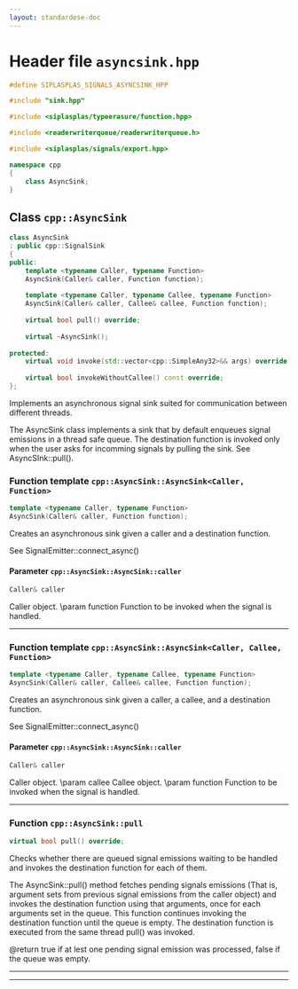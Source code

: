 ```yaml
---
layout: standardese-doc
---
```


# Header file `asyncsink.hpp`

``` cpp
#define SIPLASPLAS_SIGNALS_ASYNCSINK_HPP 

#include "sink.hpp"

#include <siplasplas/typeerasure/function.hpp>

#include <readerwriterqueue/readerwriterqueue.h>

#include <siplasplas/signals/export.hpp>

namespace cpp
{
    class AsyncSink;
}
```

## Class `cpp::AsyncSink`<a id="cpp::AsyncSink"></a>

``` cpp
class AsyncSink
: public cpp::SignalSink
{
public:
    template <typename Caller, typename Function>
    AsyncSink(Caller& caller, Function function);
    
    template <typename Caller, typename Callee, typename Function>
    AsyncSink(Caller& caller, Callee& callee, Function function);
    
    virtual bool pull() override;
    
    virtual ~AsyncSink();
    
protected:
    virtual void invoke(std::vector<cpp::SimpleAny32>&& args) override;
    
    virtual bool invokeWithoutCallee() const override;
};
```

Implements an asynchronous signal sink suited for communication between different threads.

The AsyncSink class implements a sink that by default enqueues signal emissions in a thread safe queue. The destination function is invoked only when the user asks for incomming signals by pulling the sink. See AsyncSInk::pull().

### Function template `cpp::AsyncSink::AsyncSink<Caller, Function>`<a id="cpp::AsyncSink::AsyncSink<Caller, Function>"></a>

``` cpp
template <typename Caller, typename Function>
AsyncSink(Caller& caller, Function function);
```

Creates an asynchronous sink given a caller and a destination function.

See SignalEmitter::connect\_async()

#### Parameter `cpp::AsyncSink::AsyncSink::caller`<a id="cpp::AsyncSink::AsyncSink::caller"></a>

``` cpp
Caller& caller
```

Caller object. \\param function Function to be invoked when the signal is handled.

-----

### Function template `cpp::AsyncSink::AsyncSink<Caller, Callee, Function>`<a id="cpp::AsyncSink::AsyncSink<Caller, Callee, Function>"></a>

``` cpp
template <typename Caller, typename Callee, typename Function>
AsyncSink(Caller& caller, Callee& callee, Function function);
```

Creates an asynchronous sink given a caller, a callee, and a destination function.

See SignalEmitter::connect\_async()

#### Parameter `cpp::AsyncSink::AsyncSink::caller`<a id="cpp::AsyncSink::AsyncSink::caller"></a>

``` cpp
Caller& caller
```

Caller object. \\param callee Callee object. \\param function Function to be invoked when the signal is handled.

-----

### Function `cpp::AsyncSink::pull`<a id="cpp::AsyncSink::pull"></a>

``` cpp
virtual bool pull() override;
```

Checks whether there are queued signal emissions waiting to be handled and invokes the destination function for each of them.

The AsyncSink::pull() method fetches pending signals emissions (That is, argument sets from previous signal emissions from the caller object) and invokes the destination function using that arguments, once for each arguments set in the queue. This function continues invoking the destination function until the queue is empty. The destination function is executed from the same thread pull() was invoked.

@return true if at lest one pending signal emission was processed, false if the queue was empty.

-----

-----
